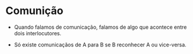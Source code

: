 Comunição
===========
- Quando falamos de comunicação, falamos de algo que acontece  entre dois interlocutores. 

- Só existe comunicaçãos de A para B se B reconhecer A ou vice-versa.
